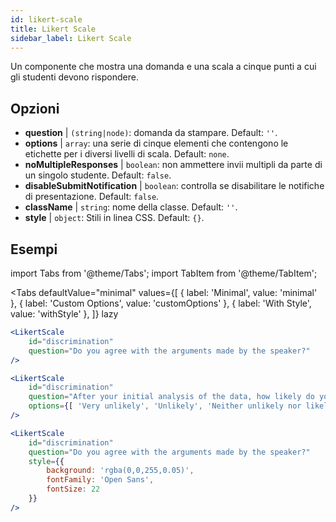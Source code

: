 ```yaml
---
id: likert-scale
title: Likert Scale
sidebar_label: Likert Scale
---
```


Un componente che mostra una domanda e una scala a cinque punti a cui gli studenti devono rispondere.

## Opzioni

* __question__ | `(string|node)`: domanda da stampare. Default: `''`.
* __options__ | `array`: una serie di cinque elementi che contengono le etichette per i diversi livelli di scala. Default: `none`.
* __noMultipleResponses__ | `boolean`: non ammettere invii multipli da parte di un singolo studente. Default: `false`.
* __disableSubmitNotification__ | `boolean`: controlla se disabilitare le notifiche di presentazione. Default: `false`.
* __className__ | `string`: nome della classe. Default: `''`.
* __style__ | `object`: Stili in linea CSS. Default: `{}`.


## Esempi

import Tabs from '@theme/Tabs';
import TabItem from '@theme/TabItem';

<Tabs
    defaultValue="minimal"
    values={[
        { label: 'Minimal', value: 'minimal' },
        { label: 'Custom Options', value: 'customOptions' },
        { label: 'With Style', value: 'withStyle' },
    ]}
    lazy
>

<TabItem value="minimal">

```jsx live
<LikertScale 
    id="discrimination" 
    question="Do you agree with the arguments made by the speaker?" 
/>
```
</TabItem>

<TabItem value="customOptions">

```jsx live
<LikertScale 
    id="discrimination" 
    question="After your initial analysis of the data, how likely do you think it is that players are discriminated against by soccer referees because of their skin tone?" 
    options={[ 'Very unlikely', 'Unlikely', 'Neither unlikely nor likely', 'Likely', 'Very Likely']}
/>
```
</TabItem>

<TabItem value="withStyle">

```jsx live
<LikertScale 
    id="discrimination" 
    question="Do you agree with the arguments made by the speaker?" 
    style={{ 
        background: 'rgba(0,0,255,0.05)', 
        fontFamily: 'Open Sans', 
        fontSize: 22 
    }}
/>
```

</TabItem>

</Tabs>
